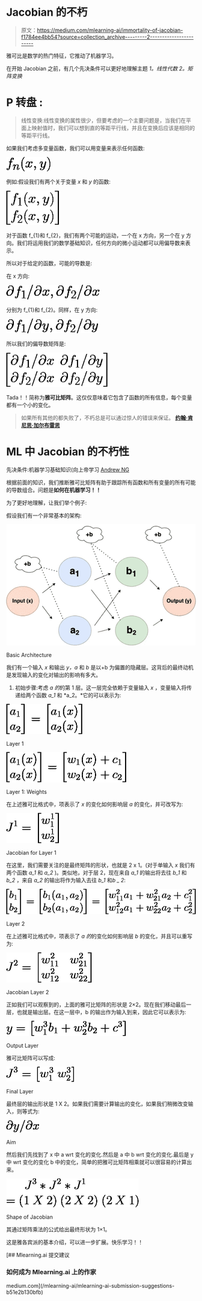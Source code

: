 # Jacobian 的不朽

> 原文：<https://medium.com/mlearning-ai/immortality-of-jacobian-f1784ee4bb54?source=collection_archive---------2----------------------->

雅可比是数学的热门特征，它推动了机器学习。

在开始 Jacobian 之前，有几个先决条件可以更好地理解主题
*1。线性代数
2。矩阵变换*

# **P** 转盘 **:**

> 线性变换:线性变换的属性很少，但要考虑的一个主要问题是，当我们在平面上映射值时，我们可以想到直的等距平行线，并且在变换后应该是相同的等距平行线。

如果我们考虑多变量函数，我们可以用变量来表示任何函数:

![](img/7e566000becb24604640002675c975bf.png)

例如:假设我们有两个关于变量 *x* 和 *y* 的函数:

![](img/db04e30b897a4d7dd912eb2b40a1a7d4.png)

对于函数 f_{1}和 f_{2}，我们有两个可能的运动，一个在 x 方向，另一个在 y 方向。我们将运用我们的数学基础知识，任何方向的微小运动都可以用偏导数来表示。

所以对于给定的函数，可能的导数是:

在 x 方向:

![](img/6ff0ab61efdcfd0edeb2355f13e53a7b.png)

分别为 f_{1}和 f_{2}。同样，在 y 方向:

![](img/4ff7660471f8ff8f510df616dd39f558.png)

所以我们的偏导数矩阵是:

![](img/e9a07bcfd01d42eb56ae06c72adc7f52.png)

Tada！！简称为**雅可比矩阵**。这仅仅意味着它包含了函数的所有信息，每个变量都有一个小的变化。

> 如果所有其他的都失败了，不朽总是可以通过惊人的错误来保证。
> [**约翰·肯尼思·加尔布雷思**](https://www.brainyquote.com/authors/john-kenneth-galbraith-quotes)

# **ML 中 Jacobian 的不朽性**

先决条件:机器学习基础知识(向上帝学习 [Andrew NG](https://www.coursera.org/learn/machine-learning)

根据前面的知识，我们推断雅可比矩阵有助于跟踪所有函数和所有变量的所有可能的导数组合。问题是**如何在机器学习！！**

为了更好地理解，让我们举个例子:

假设我们有一个非常基本的架构:

![](img/2c5fff20a8bfc157acf9788de277d877.png)

Basic Architecture

我们有一个输入 *x* 和输出 *y，a* 和 *b* 是以+b 为偏置的隐藏层。这背后的最终动机是发现输入的变化对输出的影响有多大。

1.  初始步骤:考虑 *a 的*的第 1 层。这一层完全依赖于变量输入 *x* ，变量输入将传递给两个函数 *a_1* 和 *a_2。*它的可以表示为:

![](img/a78367e48bcbf0396e305358496610a6.png)

Layer 1

![](img/3fb73a11fc0c8f4e897b2d5a6fe5e8ff.png)

Layer 1: Weights

在上述雅可比格式中，项表示了 *x* 的变化如何影响层 *a* 的变化，并可改写为:

![](img/588752d0b0d30ed33bfa9530fea4b54b.png)

Jacobian for Layer 1

在这里，我们需要关注的是最终矩阵的形状，也就是 2 x 1。(对于单输入 *x* 我们有两个函数 *a_1* 和 *a_2* )。类似地，对于层 2，现在来自 *a_1* 的输出将去往 *b_1* 和 *b_2* ，来自 *a_2* 的输出将作为输入去往 *b_1* 和*b _ 2*:

![](img/fa550119eafb401a23e4be1ce7c5a1df.png)

Layer 2

在上述雅可比格式中，项表示了 *a 的*的变化如何影响层 *b* 的变化，并且可以重写为:

![](img/5f77912705ab39632443dd479dcbf6c0.png)

Jacobian Layer 2

正如我们可以观察到的，上面的雅可比矩阵的形状是 2×2。现在我们移动最后一层，也就是输出层。在这一层中，b 的输出作为输入到来，因此它可以表示为:

![](img/39d550ec17f64c3b162bfa5177db576b.png)

Output Layer

雅可比矩阵可以写成:

![](img/8fa8088152f65261214b92b3603abb31.png)

Final Layer

最终层的输出形状是 1 X 2。如果我们需要计算输出的变化，如果我们稍微改变输入，则等式为:

![](img/66e76e676d7c9f15ac7596d0456eda32.png)

Aim

然后我们先找到了 x 中 a wrt 变化的变化.然后是 a 中 b wrt 变化的变化.最后是 y 中 wrt 变化的变化 b 中的变化，简单的把雅可比矩阵相乘就可以很容易的计算出来。

![](img/fdab325343ad2f24b686647ae240c9bd.png)

Shape of Jacobian

其通过矩阵乘法的公式给出最终形状为 1×1。

这是雅各宾派的基本介绍，可以进一步扩展。快乐学习！！

[](/mlearning-ai/mlearning-ai-submission-suggestions-b51e2b130bfb) [## Mlearning.ai 提交建议

### 如何成为 Mlearning.ai 上的作家

medium.com](/mlearning-ai/mlearning-ai-submission-suggestions-b51e2b130bfb)